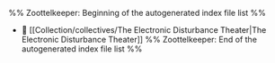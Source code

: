 %% Zoottelkeeper: Beginning of the autogenerated index file list  %%
- 📄 [[Collection/collectives/The Electronic Disturbance Theater|The Electronic Disturbance Theater]]
%% Zoottelkeeper: End of the autogenerated index file list  %%
